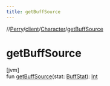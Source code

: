 ```yaml
---
title: getBuffSource
---
```

//[Perry](../../../index.html)/[client](../index.html)/[Character](index.html)/[getBuffSource](get-buff-source.html)



# getBuffSource



[jvm]\
fun [getBuffSource](get-buff-source.html)(stat: [BuffStat](../-buff-stat/index.html)): [Int](https://kotlinlang.org/api/latest/jvm/stdlib/kotlin/-int/index.html)




